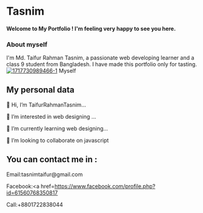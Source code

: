 # Tasnim
<!DOCTYPE html>
<html>
<head>
    <h4>Welcome to My Portfolio ! I'm feeling very happy to see you here.</h4>
</head>

<chest>
<h3>About myself </h3>
I'm Md. Taifur Rahman Tasnim, a passionate web developing learner and a class 9 student from Bangladesh. I have made this portfolio only for tasting. 
</chest>
<a href="https://ibb.co/m6ZS0sF"><img src="https://i.ibb.co/6g9N8hJ/1717730989466-1.jpg" alt="1717730989466-1" border="0"></a>
Myself
<body>
<h2>My personal data</h2>
👋 Hi, I’m TaifurRahmanTasnim...

👀 I’m interested in web designing ...

🌱 I’m currently learning web designing...

💞️ I’m looking to collaborate on javascript
</body>
<footer>
<h2>You can contact me in :</h2>
    Email:tasnimtaifur@gmail.com 
 
Facebook:<a href=https://www.facebook.com/profile.php?id=61560768350817</a>

             

Call:+8801722838044
</footer>
    </html>

